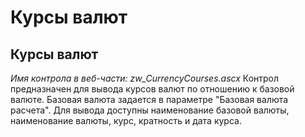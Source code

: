 ﻿---
description: 2.4.7
---
# Курсы валют
## Курсы валют
*Имя контрола в веб-части: zw_CurrencyCourses.ascx*
Контрол предназначен для вывода курсов валют по отношению к базовой валюте.
Базовая валюта задается в параметре "Базовая валюта расчета".
Для вывода доступны наименование базовой валюты, наименование валюты, курс, кратность и дата курса.
